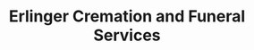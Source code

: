 ---
title: "Erlinger Cremation and Funeral Services"
url: /fort-lupton/erlinger-cremation-and-funeral-services/
shop: funeral directors
---